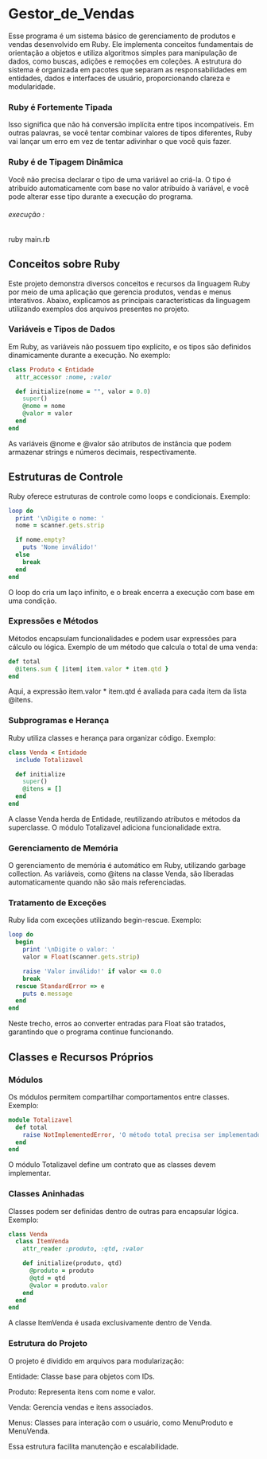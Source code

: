 # Gestor_de_Vendas
Esse programa é um sistema básico de gerenciamento de produtos e vendas desenvolvido em Ruby. Ele implementa conceitos fundamentais de orientação a objetos e utiliza algoritmos simples para manipulação de dados, como buscas, adições e remoções em coleções. A estrutura do sistema é organizada em pacotes que separam as responsabilidades em entidades, dados e interfaces de usuário, proporcionando clareza e modularidade.

### Ruby é Fortemente Tipada
Isso significa que não há conversão implícita entre tipos incompatíveis. Em outras palavras, se você tentar combinar valores de tipos diferentes, Ruby vai lançar um erro em vez de tentar adivinhar o que você quis fazer.


### Ruby é de Tipagem Dinâmica
Você não precisa declarar o tipo de uma variável ao criá-la. O tipo é atribuído automaticamente com base no valor atribuído à variável, e você pode alterar esse tipo durante a execução do programa.

###### execução :

ruby main.rb


## Conceitos sobre Ruby

Este projeto demonstra diversos conceitos e recursos da linguagem Ruby por meio de uma aplicação que gerencia produtos, vendas e menus interativos. Abaixo, explicamos as principais características da linguagem utilizando exemplos dos arquivos presentes no projeto.

### Variáveis e Tipos de Dados

Em Ruby, as variáveis não possuem tipo explícito, e os tipos são definidos dinamicamente durante a execução. No exemplo:
```ruby
class Produto < Entidade
  attr_accessor :nome, :valor

  def initialize(nome = "", valor = 0.0)
    super()
    @nome = nome
    @valor = valor
  end
end
```
As variáveis @nome e @valor são atributos de instância que podem armazenar strings e números decimais, respectivamente.

## Estruturas de Controle

Ruby oferece estruturas de controle como loops e condicionais. Exemplo:
```ruby
loop do
  print '\nDigite o nome: '
  nome = scanner.gets.strip

  if nome.empty?
    puts 'Nome inválido!'
  else
    break
  end
end
```
O loop do cria um laço infinito, e o break encerra a execução com base em uma condição.

### Expressões e Métodos

Métodos encapsulam funcionalidades e podem usar expressões para cálculo ou lógica. Exemplo de um método que calcula o total de uma venda:
```ruby
def total
  @itens.sum { |item| item.valor * item.qtd }
end
```
Aqui, a expressão item.valor * item.qtd é avaliada para cada item da lista @itens.

### Subprogramas e Herança

Ruby utiliza classes e herança para organizar código. Exemplo:
```ruby
class Venda < Entidade
  include Totalizavel

  def initialize
    super()
    @itens = []
  end
end
```
A classe Venda herda de Entidade, reutilizando atributos e métodos da superclasse. O módulo Totalizavel adiciona funcionalidade extra.

### Gerenciamento de Memória

O gerenciamento de memória é automático em Ruby, utilizando garbage collection. As variáveis, como @itens na classe Venda, são liberadas automaticamente quando não são mais referenciadas.

### Tratamento de Exceções

Ruby lida com exceções utilizando begin-rescue. Exemplo:
```ruby
loop do
  begin
    print '\nDigite o valor: '
    valor = Float(scanner.gets.strip)

    raise 'Valor inválido!' if valor <= 0.0
    break
  rescue StandardError => e
    puts e.message
  end
end
```
Neste trecho, erros ao converter entradas para Float são tratados, garantindo que o programa continue funcionando.

## Classes e Recursos Próprios

### Módulos

Os módulos permitem compartilhar comportamentos entre classes. Exemplo:
```ruby
module Totalizavel
  def total
    raise NotImplementedError, 'O método total precisa ser implementado na classe.'
  end
end
```
O módulo Totalizavel define um contrato que as classes devem implementar.

### Classes Aninhadas

Classes podem ser definidas dentro de outras para encapsular lógica. Exemplo:
```ruby
class Venda
  class ItemVenda
    attr_reader :produto, :qtd, :valor

    def initialize(produto, qtd)
      @produto = produto
      @qtd = qtd
      @valor = produto.valor
    end
  end
end
```
A classe ItemVenda é usada exclusivamente dentro de Venda.

### Estrutura do Projeto

O projeto é dividido em arquivos para modularização:

Entidade: Classe base para objetos com IDs.

Produto: Representa itens com nome e valor.

Venda: Gerencia vendas e itens associados.

Menus: Classes para interação com o usuário, como MenuProduto e MenuVenda.

Essa estrutura facilita manutenção e escalabilidade.
